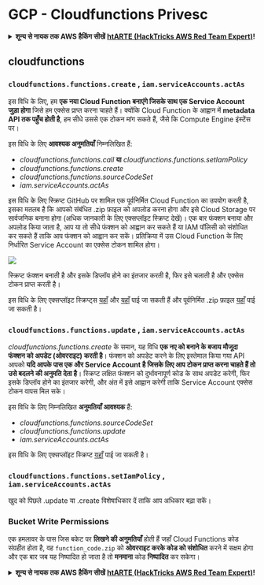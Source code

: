 # GCP - Cloudfunctions Privesc

<details>

<summary><strong>शून्य से नायक तक AWS हैकिंग सीखें</strong> <a href="https://training.hacktricks.xyz/courses/arte"><strong>htARTE (HackTricks AWS Red Team Expert)</strong></a><strong>!</strong></summary>

HackTricks का समर्थन करने के अन्य तरीके:

* यदि आप अपनी **कंपनी का विज्ञापन HackTricks में देखना चाहते हैं** या **HackTricks को PDF में डाउनलोड करना चाहते हैं** तो [**सब्सक्रिप्शन प्लान्स**](https://github.com/sponsors/carlospolop) देखें!
* [**आधिकारिक PEASS & HackTricks स्वैग**](https://peass.creator-spring.com) प्राप्त करें
* [**The PEASS Family**](https://opensea.io/collection/the-peass-family) की खोज करें, हमारा विशेष [**NFTs**](https://opensea.io/collection/the-peass-family) संग्रह
* 💬 [**Discord group**](https://discord.gg/hRep4RUj7f) में **शामिल हों** या [**telegram group**](https://t.me/peass) या **Twitter** 🐦 पर मुझे **फॉलो** करें [**@carlospolopm**](https://twitter.com/carlospolopm)**.**
* [**HackTricks**](https://github.com/carlospolop/hacktricks) और [**HackTricks Cloud**](https://github.com/carlospolop/hacktricks-cloud) github repos में PRs सबमिट करके अपनी हैकिंग ट्रिक्स साझा करें।

</details>

## cloudfunctions

### `cloudfunctions.functions.create` , `iam.serviceAccounts.actAs`

इस विधि के लिए, हम **एक नया Cloud Function बनाएंगे जिसके साथ एक Service Account जुड़ा होगा** जिसे हम एक्सेस प्राप्त करना चाहते हैं। क्योंकि Cloud Function के आह्वान में **metadata API तक पहुँच होती है**, हम सीधे उससे एक टोकन मांग सकते हैं, जैसे कि Compute Engine इंस्टेंस पर।

इस विधि के लिए **आवश्यक अनुमतियाँ** निम्नलिखित हैं:

* _cloudfunctions.functions.call_ **या** _cloudfunctions.functions.setIamPolicy_
* _cloudfunctions.functions.create_
* _cloudfunctions.functions.sourceCodeSet_
* _iam.serviceAccounts.actAs_

इस विधि के लिए स्क्रिप्ट GitHub पर शामिल एक पूर्वनिर्मित Cloud Function का उपयोग करती है, इसका मतलब है कि आपको संबंधित .zip फ़ाइल को अपलोड करना होगा और इसे Cloud Storage पर सार्वजनिक बनाना होगा (अधिक जानकारी के लिए एक्सप्लॉइट स्क्रिप्ट देखें)। एक बार फंक्शन बनाया और अपलोड किया जाता है, आप या तो सीधे फंक्शन को आह्वान कर सकते हैं या IAM पॉलिसी को संशोधित कर सकते हैं ताकि आप फंक्शन को आह्वान कर सकें। प्रतिक्रिया में उस Cloud Function के लिए निर्धारित Service Account का एक्सेस टोकन शामिल होगा।

![](https://rhinosecuritylabs.com/wp-content/uploads/2020/04/image12-750x618.png)

स्क्रिप्ट फंक्शन बनाती है और इसके डिप्लॉय होने का इंतजार करती है, फिर इसे चलाती है और एक्सेस टोकन प्राप्त करती है।

इस विधि के लिए एक्सप्लॉइट स्क्रिप्ट्स [यहाँ](https://github.com/RhinoSecurityLabs/GCP-IAM-Privilege-Escalation/blob/master/ExploitScripts/cloudfunctions.functions.create-call.py) और [यहाँ](https://github.com/RhinoSecurityLabs/GCP-IAM-Privilege-Escalation/blob/master/ExploitScripts/cloudfunctions.functions.create-setIamPolicy.py) पाई जा सकती हैं और पूर्वनिर्मित .zip फ़ाइल [यहाँ](https://github.com/RhinoSecurityLabs/GCP-IAM-Privilege-Escalation/tree/master/ExploitScripts/CloudFunctions) पाई जा सकती है।

### `cloudfunctions.functions.update` , `iam.serviceAccounts.actAs`

_cloudfunctions.functions.create_ के समान, यह विधि **एक नए को बनाने के बजाय मौजूदा फंक्शन को अपडेट (ओवरराइट) करती है**। फंक्शन को अपडेट करने के लिए इस्तेमाल किया गया API आपको **यदि आपके पास एक और Service Account है जिसके लिए आप टोकन प्राप्त करना चाहते हैं तो उसे बदलने की अनुमति देता है**। स्क्रिप्ट लक्षित फंक्शन को दुर्भावनापूर्ण कोड के साथ अपडेट करेगी, फिर इसके डिप्लॉय होने का इंतजार करेगी, और अंत में इसे आह्वान करेगी ताकि Service Account एक्सेस टोकन वापस मिल सके।

इस विधि के लिए निम्नलिखित **अनुमतियाँ आवश्यक** हैं:

* _cloudfunctions.functions.sourceCodeSet_
* _cloudfunctions.functions.update_
* _iam.serviceAccounts.actAs_

इस विधि के लिए एक्सप्लॉइट स्क्रिप्ट [यहाँ](https://github.com/RhinoSecurityLabs/GCP-IAM-Privilege-Escalation/blob/master/ExploitScripts/cloudfunctions.functions.update.py) पाई जा सकती है।

### `cloudfunctions.functions.setIamPolicy` , `iam.serviceAccounts.actAs`

खुद को पिछले .update या .create विशेषाधिकार दें ताकि आप अधिकार बढ़ा सकें।

### Bucket Write Permissions

एक हमलावर के पास जिस बकेट पर **लिखने की अनुमतियाँ** होती हैं जहाँ Cloud Functions कोड संग्रहीत होता है, वह `function_code.zip` को **ओवरराइट करके कोड को संशोधित** करने में सक्षम होगा और एक बार जब यह निष्पादित हो जाता है तो **मनमाना** कोड **निष्पादित** कर सकेगा।

<details>

<summary><strong>शून्य से नायक तक AWS हैकिंग सीखें</strong> <a href="https://training.hacktricks.xyz/courses/arte"><strong>htARTE (HackTricks AWS Red Team Expert)</strong></a><strong>!</strong></summary>

HackTricks का समर्थन करने के अन्य तरीके:

* यदि आप अपनी **कंपनी का विज्ञापन HackTricks में देखना चाहते हैं** या **HackTricks को PDF में डाउनलोड करना चाहते हैं** तो [**सब्सक्रिप्शन प्लान्स**](https://github.com/sponsors/carlospolop) देखें!
* [**आधिकारिक PEASS & HackTricks स्वैग**](https://peass.creator-spring.com) प्राप्त करें
* [**The PEASS Family**](https://opensea.io/collection/the-peass-family) की खोज करें, हमारा विशेष [**NFTs**](https://opensea.io/collection/the-peass-family) संग्रह
* 💬 [**Discord group**](https://discord.gg/hRep4RUj7f) में **शामिल हों** या [**telegram group**](https://t.me/peass) या **Twitter** 🐦 पर मुझे **फॉलो** करें [**@carlospolopm**](https://twitter.com/carlospolopm)**.**
* [**HackTricks**](https://github.com/carlospolop/hacktricks) और [**HackTricks Cloud**](https://github.com/carlospolop/hacktricks-cloud) github repos में PRs सबमिट करके अपनी हैकिंग ट्रिक्स साझा करें।

</details>
